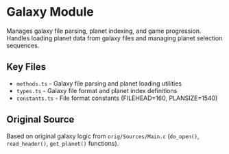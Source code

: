 # Galaxy Module

Manages galaxy file parsing, planet indexing, and game progression. Handles loading planet data from galaxy files and managing planet selection sequences.

## Key Files
- `methods.ts` - Galaxy file parsing and planet loading utilities
- `types.ts` - Galaxy file format and planet index definitions
- `constants.ts` - File format constants (FILEHEAD=160, PLANSIZE=1540)

## Original Source
Based on original galaxy logic from `orig/Sources/Main.c` (`do_open()`, `read_header()`, `get_planet()` functions).